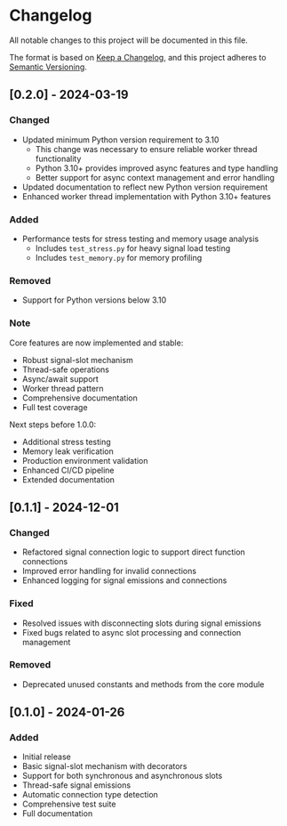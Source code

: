 # Changelog
All notable changes to this project will be documented in this file.

The format is based on [Keep a Changelog](https://keepachangelog.com/en/1.0.0/),
and this project adheres to [Semantic Versioning](https://semver.org/spec/v2.0.0.html).

## [0.2.0] - 2024-03-19

### Changed
- Updated minimum Python version requirement to 3.10
  - This change was necessary to ensure reliable worker thread functionality
  - Python 3.10+ provides improved async features and type handling
  - Better support for async context management and error handling
- Updated documentation to reflect new Python version requirement
- Enhanced worker thread implementation with Python 3.10+ features

### Added
- Performance tests for stress testing and memory usage analysis
  - Includes `test_stress.py` for heavy signal load testing
  - Includes `test_memory.py` for memory profiling

### Removed
- Support for Python versions below 3.10

### Note
Core features are now implemented and stable:
- Robust signal-slot mechanism
- Thread-safe operations
- Async/await support
- Worker thread pattern
- Comprehensive documentation
- Full test coverage

Next steps before 1.0.0:
- Additional stress testing
- Memory leak verification
- Production environment validation
- Enhanced CI/CD pipeline
- Extended documentation

## [0.1.1] - 2024-12-01

### Changed
- Refactored signal connection logic to support direct function connections
- Improved error handling for invalid connections
- Enhanced logging for signal emissions and connections

### Fixed
- Resolved issues with disconnecting slots during signal emissions
- Fixed bugs related to async slot processing and connection management

### Removed
- Deprecated unused constants and methods from the core module

## [0.1.0] - 2024-01-26

### Added
- Initial release
- Basic signal-slot mechanism with decorators
- Support for both synchronous and asynchronous slots
- Thread-safe signal emissions
- Automatic connection type detection
- Comprehensive test suite
- Full documentation
